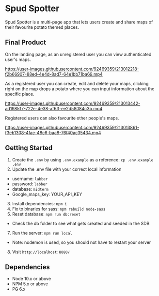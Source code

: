Spud Spotter
=========

Spud Spotter is a multi-page app that lets users create and share maps of their favourite potato themed places.

## Final Product

On the landing page, as an unregistered user you can view authenticated user's maps.

https://user-images.githubusercontent.com/92469359/213012218-f2b66907-88ed-4e4d-8ad7-64e1bb71ba69.mp4

As a registered user you can create, edit and delete your maps, clicking right on the map drops a potato where you can input information about the specific place.

https://user-images.githubusercontent.com/92469359/213013442-ad198517-722e-4e38-af63-ee2d58084c3b.mp4

Registered users can also favourite other people's maps.

https://user-images.githubusercontent.com/92469359/213013861-f3eb1308-4fae-48c6-baa8-76f40ac35434.mp4

## Getting Started

1. Create the `.env` by using `.env.example` as a reference: `cp .env.example .env`
2. Update the .env file with your correct local information 
  - username: `labber` 
  - password: `labber` 
  - database: `midterm`
  - Google_maps_key: YOUR_API_KEY
3. Install dependencies: `npm i`
4. Fix to binaries for sass: `npm rebuild node-sass`
5. Reset database: `npm run db:reset`
  - Check the db folder to see what gets created and seeded in the SDB
7. Run the server: `npm run local`
  - Note: nodemon is used, so you should not have to restart your server
8. Visit `http://localhost:8080/`

## Dependencies

- Node 10.x or above
- NPM 5.x or above
- PG 6.x
